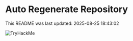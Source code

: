# Auto Regenerate Repository

This README was last updated: 2025-08-25 18:43:02

 ![TryHackMe](https://tryhackme.com/badge/533634)
